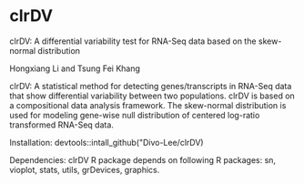 # clrDV

clrDV: A differential variability test for RNA-Seq data based on the skew-normal distribution

Hongxiang Li and Tsung Fei Khang

clrDV: A statistical method for detecting genes/transcripts in RNA-Seq data that show differential variability between two populations. 
       clrDV is based on a compositional data analysis framework. The skew-normal distribution is used for modeling gene-wise null 
       distribution of centered log-ratio transformed RNA-Seq data.

Installation:
  devtools::intall_github("Divo-Lee/clrDV)
  
Dependencies:
  clrDV R package depends on following R packages: sn, vioplot, stats, utils, grDevices, graphics.
  
